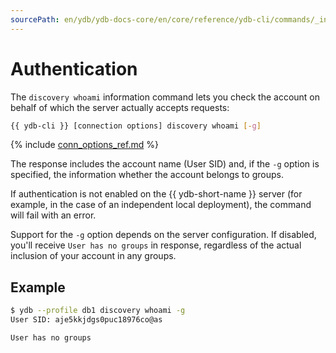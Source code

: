 ```yaml
---
sourcePath: en/ydb/ydb-docs-core/en/core/reference/ydb-cli/commands/_includes/discovery-whoami.md
---
```

# Authentication

The `discovery whoami` information command lets you check the account on behalf of which the server actually accepts requests:

```bash
{{ ydb-cli }} [connection options] discovery whoami [-g]
```

{% include [conn_options_ref.md](conn_options_ref.md) %}

The response includes the account name (User SID) and, if the `-g` option is specified, the information whether the account belongs to groups.

If authentication is not enabled on the {{ ydb-short-name }} server (for example, in the case of an independent local deployment), the command will fail with an error.

Support for the `-g` option depends on the server configuration. If disabled, you'll receive `User has no groups` in response, regardless of the actual inclusion of your account in any groups.

## Example

```bash
$ ydb --profile db1 discovery whoami -g
User SID: aje5kkjdgs0puc18976co@as

User has no groups
```

